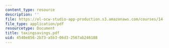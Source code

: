 ```yaml
---
content_type: resource
description: ''
file: https://ol-ocw-studio-app-production.s3.amazonaws.com/courses/14-472-public-economics-ii-spring-2004/4540e8562b73a5b306d32567ab246188_taxingsavings.pdf
file_type: application/pdf
resourcetype: Document
title: taxingsavings.pdf
uid: 4540e856-2b73-a5b3-06d3-2567ab246188
---
```

